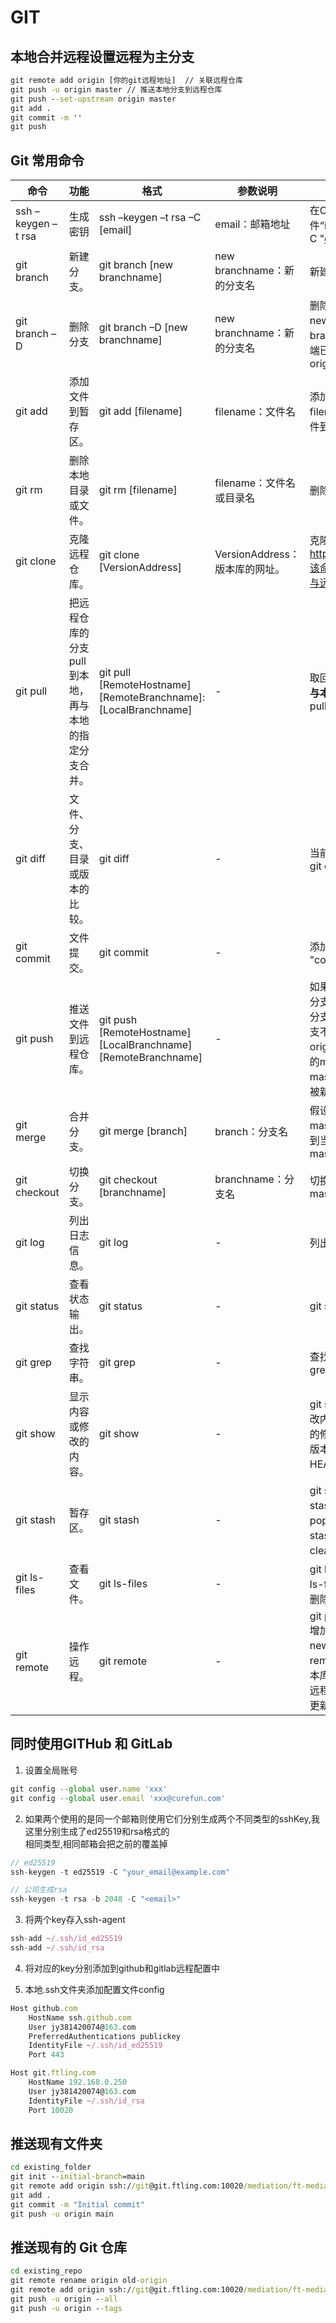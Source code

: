 # GIT

## 本地合并远程设置远程为主分支

```cmd
git remote add origin [你的git远程地址]  // 关联远程仓库
git push -u origin master // 推送本地分支到远程仓库
git push --set-upstream origin master
git add .
git commit -m ''
git push
```

## Git 常用命令

| **命令**           | **功能**                                             | **格式**                                                     | **参数说明**                   | **使用实例**                                                 |
| ------------------ | ---------------------------------------------------- | ------------------------------------------------------------ | ------------------------------ | ------------------------------------------------------------ |
| ssh –keygen –t rsa | 生成密钥                                             | ssh –keygen –t rsa –C [email]                                | email：邮箱地址                | 在C盘.ssh文件夹下获取密钥文件“id_rsa.pub”ssh –keygen –t rsa –C "<devcloud_key01@huawei.com>" |
| git branch         | 新建分支。                                           | git branch [new branchname]                                  | new branchname：新的分支名     | 新建分支：git branch newbranch                               |
| git branch –D      | 删除分支                                             | git branch –D [new branchname]                               | new branchname：新的分支名     | 删除本地分支：git branch –D newbranch删除服务器仓库分支git branch –rd origin/newbranch同步远端已删除的分支git remote prune origin |
| git add            | 添加文件到暂存区。                                   | git add [filename]                                           | filename：文件名               | 添加一个文件到暂缓区：git add filename添加所有修改的和新增的文件到暂缓区：git add . |
| git rm             | 删除本地目录或文件。                                 | git rm [filename]                                            | filename：文件名或目录名       | 删除文件：git rm filename                                    |
| git clone          | 克隆远程仓库。                                       | git clone [VersionAddress]                                   | VersionAddress：版本库的网址。 | 克隆**jQuery**的版本库：git clone <https://github.com/jquery/jquery.git该命令会在本地主机生成一个目录，与远程主机的版本库同名。> |
| git pull           | 把远程仓库的分支pull到本地，再与本地的指定分支合并。 | git pull [RemoteHostname] [RemoteBranchname]:[LocalBranchname] | -                              | 取回**“origin”**主机的**“next”**分支，与本地的**“master”**分支合并：git pull origin next:master |
| git diff           | 文件、分支、目录或版本的比较。                       | git diff                                                     | -                              | 当前与**“master”**分支的比较：git diff master                |
| git commit         | 文件提交。                                           | git commit                                                   | -                              | 添加提交信息：git commit –m "commit message"                 |
| git push           | 推送文件到远程仓库。                                 | git push [RemoteHostname] [LocalBranchname] [RemoteBranchname] | -                              | 如果省略远程分支名，则表示将本地分支推送与之存在“追踪关系”的远程分支（通常两者同名），如果该远程分支不存在，则会被新建：git push origin master上面命令表示，将本地的master分支推送到origin主机的master分支。如果后者不存在，则会被新建。 |
| git merge          | 合并分支。                                           | git merge [branch]                                           | branch：分支名                 | 假设当前分支为“develop”，将master主分支之后的最新提交merge到当前的develop分支上：git merge master |
| git checkout       | 切换分支。                                           | git checkout [branchname]                                    | branchname：分支名             | 切换到master分支：git checkout master                        |
| git log            | 列出日志信息。                                       | git log                                                      | -                              | 列出所有的log：git log –-all                                 |
| git status         | 查看状态输出。                                       | git status                                                   | -                              | git status                                                   |
| git grep           | 查找字符串。                                         | git grep                                                     | -                              | 查找是否有**“hello”**字符串：git grep "hello"                |
| git show           | 显示内容或修改的内容。                               | git show                                                     | -                              | git show v1显示**“tag v1”**的修改内容git show HEAD显示当前版本的修改文件git show HEAD^显示前一版本所有的修改文件git show HEAD~4显示前4版本的修改文件 |
| git stash          | 暂存区。                                             | git stash                                                    | -                              | git stash用于保存和恢复工作进度git stash list列出暂存区的文件git stash pop取出最新的一笔，并移除git stash apply取出但不移除git stash clear清除暂存区 |
| git ls-files       | 查看文件。                                           | git ls-files                                                 | -                              | git ls-files –d查看已经删除的文件git ls-files –d \|xargs git checkout将已删除的文件还原 |
| git remote         | 操作远程。                                           | git remote                                                   | -                              | git push origin master:newbranch增加远程仓库的分支git remote add newbranch增加远程仓库的分支git remote show列出现在远程有多少版本库git remote rm newbranch删除远程仓库的新分支git remote update更新远程所有版本的分支  

## 同时使用GITHub 和 GitLab  

1. 设置全局账号

```js
git config --global user.name 'xxx'
git config --global user.email 'xxx@curefun.com'
```

2. 如果两个使用的是同一个邮箱则使用它们分别生成两个不同类型的sshKey,我这里分别生成了ed25519和rsa格式的  
相同类型,相同邮箱会把之前的覆盖掉

```js
// ed25519
ssh-keygen -t ed25519 -C "your_email@example.com"

// 公司生成rsa
ssh-keygen -t rsa -b 2048 -C "<email>"
```

3. 将两个key存入ssh-agent

```js
ssh-add ~/.ssh/id_ed25519
ssh-add ~/.ssh/id_rsa
```

4. 将对应的key分别添加到github和gitlab远程配置中

5. 本地.ssh文件夹添加配置文件config

```js
Host github.com 
    HostName ssh.github.com 
    User jy381420074@163.com 
    PreferredAuthentications publickey 
    IdentityFile ~/.ssh/id_ed25519 
    Port 443 

Host git.ftling.com 
    HostName 192.168.0.250 
    User jy381420074@163.com 
    IdentityFile ~/.ssh/id_rsa 
    Port 10020 
```

## 推送现有文件夹

```cmd
cd existing_folder
git init --initial-branch=main
git remote add origin ssh://git@git.ftling.com:10020/mediation/ft-mediate-client.git
git add .
git commit -m "Initial commit"
git push -u origin main
```

## 推送现有的 Git 仓库

```cmd
cd existing_repo
git remote rename origin old-origin
git remote add origin ssh://git@git.ftling.com:10020/mediation/ft-mediate-client.git
git push -u origin --all
git push -u origin --tags
```
